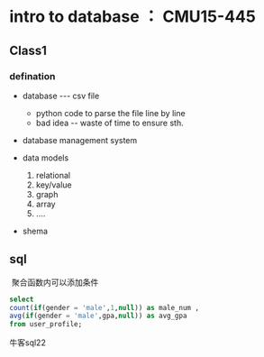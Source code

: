 # intro to database ： CMU15-445



## Class1

### defination

- database  --- csv file

  - python code to parse the file line by line
  - bad idea -- waste of time to ensure sth.

- database management system

- data models

  1. relational
  2. key/value
  3. graph
  4. array
  5. ....

  

- shema








## sql



​		聚合函数内可以添加条件

```sql
select 
count(if(gender = 'male',1,null)) as male_num , 
avg(if(gender = 'male',gpa,null)) as avg_gpa
from user_profile;
```

牛客sql22

